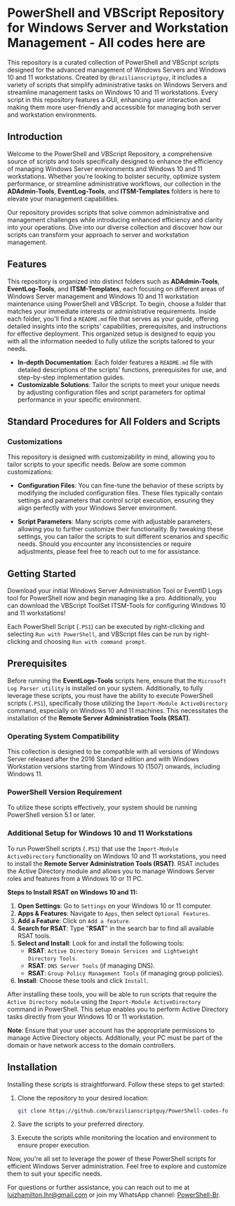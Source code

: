 # PowerShell and VBScript Repository for Windows Server and Workstation Management - All codes here are 

This repository is a curated collection of PowerShell and VBScript scripts designed for the advanced management of Windows Servers and Windows 10 and 11 workstations. Created by `@brazilianscriptguy`, it includes a variety of scripts that simplify administrative tasks on Windows Servers and streamline management tasks on Windows 10 and 11 workstations. Every script in this repository features a GUI, enhancing user interaction and making them more user-friendly and accessible for managing both server and workstation environments.

## Introduction

Welcome to the PowerShell and VBScript Repository, a comprehensive source of scripts and tools specifically designed to enhance the efficiency of managing Windows Server environments and Windows 10 and 11 workstations. Whether you're looking to bolster security, optimize system performance, or streamline administrative workflows, our collection in the **ADAdmin-Tools**, **EventLog-Tools**, and **ITSM-Templates** folders is here to elevate your management capabilities.

Our repository provides scripts that solve common administrative and management challenges while introducing enhanced efficiency and clarity into your operations. Dive into our diverse collection and discover how our scripts can transform your approach to server and workstation management.

## Features

This repository is organized into distinct folders such as **ADAdmin-Tools**, **EventLog-Tools**, and **ITSM-Templates**, each focusing on different areas of Windows Server management and Windows 10 and 11 workstation maintenance using PowerShell and VBScript. To begin, choose a folder that matches your immediate interests or administrative requirements. Inside each folder, you'll find a `README.md` file that serves as your guide, offering detailed insights into the scripts' capabilities, prerequisites, and instructions for effective deployment. This organized setup is designed to equip you with all the information needed to fully utilize the scripts tailored to your needs.

- **In-depth Documentation**: Each folder features a `README.md` file with detailed descriptions of the scripts' functions, prerequisites for use, and step-by-step implementation guides.
- **Customizable Solutions**: Tailor the scripts to meet your unique needs by adjusting configuration files and script parameters for optimal performance in your specific environment.

## Standard Procedures for All Folders and Scripts

### Customizations

This repository is designed with customizability in mind, allowing you to tailor scripts to your specific needs. Below are some common customizations:

- **Configuration Files**: You can fine-tune the behavior of these scripts by modifying the included configuration files. These files typically contain settings and parameters that control script execution, ensuring they align perfectly with your Windows Server environment.

- **Script Parameters**: Many scripts come with adjustable parameters, allowing you to further customize their functionality. By tweaking these settings, you can tailor the scripts to suit different scenarios and specific needs. Should you encounter any inconsistencies or require adjustments, please feel free to reach out to me for assistance.

## Getting Started

Download your initial Windows Server Administration Tool or EventID Logs tool for PowerShell now and begin managing like a pro. Additionally, you can download the VBScript ToolSet ITSM-Tools for configuring Windows 10 and 11 workstations!

Each PowerShell Script (`.PS1`) can be executed by right-clicking and selecting `Run with PowerShell`, and VBScript files can be run by right-clicking and choosing `Run with command prompt`.

## Prerequisites

Before running the **EventLogs-Tools** scripts here, ensure that the `Microsoft Log Parser utility` is installed on your system. Additionally, to fully leverage these scripts, you must have the ability to execute PowerShell scripts (`.PS1`), specifically those utilizing the `Import-Module ActiveDirectory` command, especially on Windows 10 and 11 machines. This necessitates the installation of the **Remote Server Administration Tools (RSAT)**.

### Operating System Compatibility

This collection is designed to be compatible with all versions of Windows Server released after the 2016 Standard edition and with Windows Workstation versions starting from Windows 10 (1507) onwards, including Windows 11.

### PowerShell Version Requirement

To utilize these scripts effectively, your system should be running PowerShell version 5.1 or later.

### Additional Setup for Windows 10 and 11 Workstations

To run PowerShell scripts (`.PS1`) that use the `Import-Module ActiveDirectory` functionality on Windows 10 and 11 workstations, you need to install the **Remote Server Administration Tools (RSAT)**. RSAT includes the Active Directory module and allows you to manage Windows Server roles and features from a Windows 10 or 11 PC.

**Steps to Install RSAT on Windows 10 and 11:**

1. **Open Settings**: Go to `Settings` on your Windows 10 or 11 computer.
2. **Apps & Features**: Navigate to `Apps`, then select `Optional Features`.
3. **Add a Feature**: Click on `Add a feature`.
4. **Search for RSAT**: Type "**RSAT**" in the search bar to find all available RSAT tools.
5. **Select and Install**: Look for and install the following tools:
    - **RSAT**: `Active Directory Domain Services and Lightweight Directory Tools`.
    - **RSAT**: `DNS Server Tools` (if managing DNS).
    - **RSAT**: `Group Policy Management Tools` (if managing group policies).
6. **Install**: Choose these tools and click `Install`.

After installing these tools, you will be able to run scripts that require the `Active Directory module` using the `Import-Module ActiveDirectory` command in PowerShell. This setup enables you to perform Active Directory tasks directly from your Windows 10 or 11 workstation.

**Note**: Ensure that your user account has the appropriate permissions to manage Active Directory objects. Additionally, your PC must be part of the domain or have network access to the domain controllers.

## Installation

Installing these scripts is straightforward. Follow these steps to get started:

1. Clone the repository to your desired location:

   ```bash
   git clone https://github.com/brazilianscriptguy/PowerShell-codes-for-Windows-Server-Administrators.git
   ```

2. Save the scripts to your preferred directory.

3. Execute the scripts while monitoring the location and environment to ensure proper execution.

Now, you're all set to leverage the power of these PowerShell scripts for efficient Windows Server administration. Feel free to explore and customize them to suit your specific needs.

For questions or further assistance, you can reach out to me at luizhamilton.lhr@gmail.com or join my WhatsApp channel: [PowerShell-Br](https://whatsapp.com/channel/0029VaEgqC50G0XZV1k4Mb1c).
